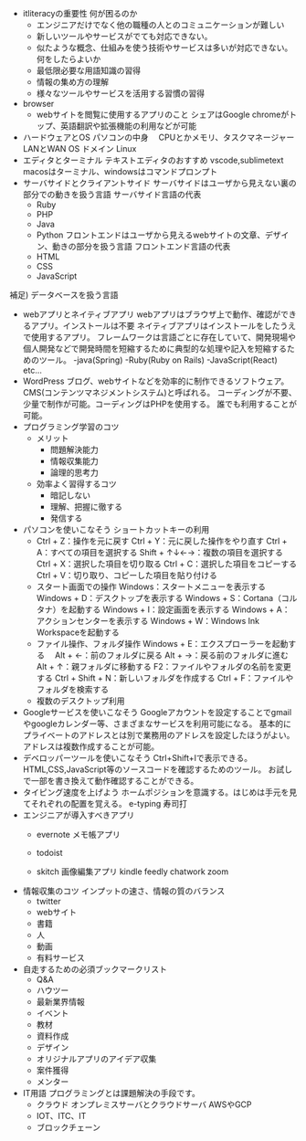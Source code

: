 - itliteracyの重要性
  何が困るのか
  - エンジニアだけでなく他の職種の人とのコミュニケーションが難しい
  - 新しいツールやサービスがでても対応できない。
  - 似たような概念、仕組みを使う技術やサービスは多いが対応できない。
  何をしたらよいか
  - 最低限必要な用語知識の習得
  - 情報の集め方の理解
  - 様々なツールやサービスを活用する習慣の習得
- browser
  - webサイトを閲覧に使用するアプリのこと
    シェアはGoogle chromeがトップ、英語翻訳や拡張機能の利用などが可能
- ハードウェアとOS
  パソコンの中身
　CPUとかメモリ、タスクマネージャー
  LANとWAN
  OS
  ドメイン
  Linux
- エディタとターミナル
  テキストエディタのおすすめ
  vscode,sublimetext
  macosはターミナル、windowsはコマンドプロンプト
- サーバサイドとクライアントサイド
サーバサイドはユーザから見えない裏の部分での動きを扱う言語
  サーバサイド言語の代表
  - Ruby
  - PHP
  - Java
  - Python
フロントエンドはユーザから見えるwebサイトの文章、デザイン、動きの部分を扱う言語
  フロントエンド言語の代表
  - HTML
  - CSS
  - JavaScript
 
補足) データベースを扱う言語
- webアプリとネイティブアプリ
  webアプリはブラウザ上で動作、確認ができるアプリ。インストールは不要
  ネイティブアプリはインストールをしたうえで使用するアプリ。
  フレームワークは言語ごとに存在していて、開発現場や個人開発などで開発時間を短縮するために典型的な処理や記入を短縮するためのツール。
  -java(Spring)
  -Ruby(Ruby on Rails)
  -JavaScript(React)
   etc...
- WordPress
  ブログ、webサイトなどを効率的に制作できるソフトウェア。CMS(コンテンツマネジメントシステム)と呼ばれる。
  コーディングが不要、少量で制作が可能。コーディングはPHPを使用する。
  誰でも利用することが可能。
- プログラミング学習のコツ
  - メリット
    - 問題解決能力
    - 情報収集能力
    - 論理的思考力
  - 効率よく習得するコツ
    - 暗記しない
    - 理解、把握に徹する
    - 発信する
- パソコンを使いこなそう
  ショートカットキーの利用
  - Ctrl + Z：操作を元に戻す
Ctrl + Y：元に戻した操作をやり直す
Ctrl + A：すべての項目を選択する
Shift + ↑↓←→：複数の項目を選択する
Ctrl + X：選択した項目を切り取る
Ctrl + C：選択した項目をコピーする
Ctrl + V：切り取り、コピーした項目を貼り付ける
  - スタート画面での操作
  Windows：スタートメニューを表示する
Windows + D：デスクトップを表示する
Windows + S：Cortana（コルタナ）を起動する
Windows + I：設定画面を表示する
Windows + A：アクションセンターを表示する
Windows + W：Windows Ink Workspaceを起動する
  - ファイル操作、フォルダ操作
  Windows + E：エクスプローラーを起動する
　Alt + ←：前のフォルダに戻る
  Alt + →：戻る前のフォルダに進む
Alt + ↑：親フォルダに移動する
F2：ファイルやフォルダの名前を変更する
Ctrl + Shift + N：新しいフォルダを作成する
Ctrl + F：ファイルやフォルダを検索する
  - 複数のデスクトップ利用
- Googleサービスを使いこなそう
  Googleアカウントを設定することでgmailやgoogleカレンダー等、さまざまなサービスを利用可能になる。
  基本的にプライベートのアドレスとは別で業務用のアドレスを設定したほうがよい。
  アドレスは複数作成することが可能。
- デベロッパーツールを使いこなそう
  Ctrl+Shift+Iで表示できる。
  HTML,CSS,JavaScript等のソースコードを確認するためのツール。
  お試しで一部を書き換えて動作確認することができる。
- タイピング速度を上げよう
  ホームポジションを意識する。はじめは手元を見てそれぞれの配置を覚える。
  e-typing
  寿司打
- エンジニアが導入すべきアプリ
  - evernote
   メモ帳アプリ
  - todoist
    
  - skitch
  画像編集アプリ
  kindle
  feedly
  chatwork
  zoom
- 情報収集のコツ
  インプットの速さ、情報の質のバランス
  - twitter
  - webサイト
  - 書籍
  - 人
  - 動画
  - 有料サービス
- 自走するための必須ブックマークリスト
  - Q&A
  - ハウツー
  - 最新業界情報
  - イベント
  - 教材
  - 資料作成
  - デザイン
  - オリジナルアプリのアイデア収集
  - 案件獲得
  - メンター
- IT用語
  プログラミングとは課題解決の手段です。
  - クラウド
    オンプレミスサーバとクラウドサーバ
    AWSやGCP
  - IOT、ITC、IT
  - ブロックチェーン
